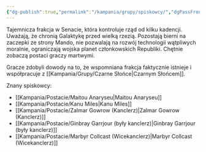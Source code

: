 ```yaml
---
{"dg-publish":true,"permalink":"/kampania/grupy/spiskowcy/","dgPassFrontmatter":true}
---
```


Tajemnicza frakcja w Senacie, która kontroluje rząd od kilku kadencji. Uważają, że chronią Galaktykę przed wielką rzezią. Pozostają bierni na zaczepki ze strony Mando, nie pozwalają na rozwój technologii wątpliwych moralnie, ograniczają wojska planet członkowskich Republiki. Chętnie zobaczą postaci graczy martwymi.

Gracze zdobyli dowody na to, że wspomniana frakcja faktycznie istnieje i współpracuje z [[Kampania/Grupy/Czarne Słońce\|Czarnym Słońcem]].

Znany spiskowcy:
- [[Kampania/Postacie/Maitou Anaryseu\|Maitou Anaryseu]]
- [[Kampania/Postacie/Kanu Miles\|Kanu Miles]]
- [[Kampania/Postacie/Zalmar Gowrow (Kanclerz)\|Zalmar Gowrow (Kanclerz)]]
- [[Kampania/Postacie/Ginbray Garrjour (były kanclerz)\|Ginbray Garrjour (były kanclerz)]]
- [[Kampania/Postacie/Marbyr Collcast (Wicekanclerz)\|Marbyr Collcast (Wicekanclerz)]]
